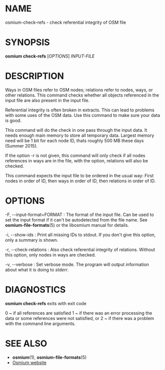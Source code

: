 
# NAME

osmium-check-refs - check referential integrity of OSM file


# SYNOPSIS

**osmium check-refs** \[*OPTIONS*\] *INPUT-FILE*


# DESCRIPTION

Ways in OSM files refer to OSM nodes; relations refer to nodes, ways, or other
relations. This command checks whether all objects referenced in the input
file are also present in the input file.

Referential integrity is often broken in extracts. This can lead to problems
with some uses of the OSM data. Use this command to make sure your data is
good.

This command will do the check in one pass through the input data. It needs
enough main memory to store all temporary data. Largest memory need will be
1 bit for each node ID, thats roughly 500 MB these days (Summer 2015).

If the option -r is not given, this command will only check if all nodes
references in ways are in the file, with the option, relations will also be
checked.

This command expects the input file to be ordered in the usual way: First
nodes in order of ID, then ways in order of ID, then relations in order of ID.


# OPTIONS

-F, --input-format=FORMAT
:   The format of the input file. Can be used to set the input format if it
    can't be autodetected from the file name. See **osmium-file-formats**(5)
    or the libosmium manual for details.

-i, --show-ids
:   Print all missing IDs to stdout. If you don't give this option, only a
    summary is shown.

-r, --check-relations
:   Also check referential integrity of relations. Without this option, only
    nodes in ways are checked.

-v, --verbose
:   Set verbose mode. The program will output information about what it is
    doing to *stderr*.


# DIAGNOSTICS

**osmium check-refs** exits with exit code

0
  ~ if all references are satisfied
1
  ~ if there was an error processing the data or some references were not
    satisfied, or
2
  ~ if there was a problem with the command line arguments.


# SEE ALSO

* **osmium**(1), **osmium-file-formats**(5)
* [Osmium website](http://osmcode.org/osmium)


